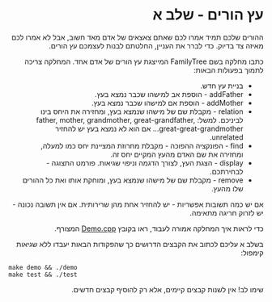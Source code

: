 <div dir="rtl" lang="he">

# עץ הורים - שלב א

ההורים שלכם תמיד אמרו לכם שאתם צאצאים של אדם מאד חשוב, אבל לא אמרו לכם מאיזה צד בדיוק.
כדי לברר את העניין, החלטתם לבנות לעצמכם עץ הורים.

כתבו מחלקה בשם FamilyTree המייצגת עץ הורים של אדם אחד. 
המחלקה צריכה לתמוך בפעולות הבאות:

* בניית עץ חדש.
* addFather - הוספת אב למישהו שכבר נמצא בעץ.
* addMother - הוספת אם למישהו שכבר נמצא בעץ.
* relation - מקבלת שם של מישהו שנמצא בעץ, ומחזירה את היחס בינו לביניכם. למשל: father, mother, grandmother, great-grandfather, great-great-grandmother... אם הוא לא נמצא בעץ יש להחזיר unrelated.
* find - הפונקציה ההפוכה - מקבלת מחרוזת המציינת יחס כמו למעלה, ומחזירה את שם האדם מהעץ המקיים יחס זה.
* display - הצגת העץ, לצורך הדגמה וניפוי שגיאות. פורמט התצוגה - לבחירתכם.
* remove - מקבלת שם של מישהו שנמצא בעץ, ומוחקת אותו ואת כל ההורים שלו מהעץ.

אם יש כמה תשובות אפשריות - יש להחזיר אחת מהן שרירותית.
אם אין תשובה נכונה - יש לזרוק חריגה מתאימה.

כדי לראות איך המחלקה אמורה לעבוד, ראו בקובץ
[Demo.cpp](Demo.cpp)
המצורף.

בשלב א עליכם לכתוב את הקבצים הדרושים כך שהפקודות הבאות יעבדו ללא שגיאות קימפול:

<div dir='ltr'>

    make demo && ./demo
	make test && ./test

</div>

שימו לב!
אין לשנות קבצים קיימים, אלא רק להוסיף קבצים חדשים.

</div>